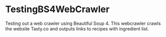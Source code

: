 # TestingBS4WebCrawler
Testing out a web crawler using Beautiful Soup 4. 
This webcrawler crawls the website Tasty.co and outputs links to recipes with ingredient list. 
